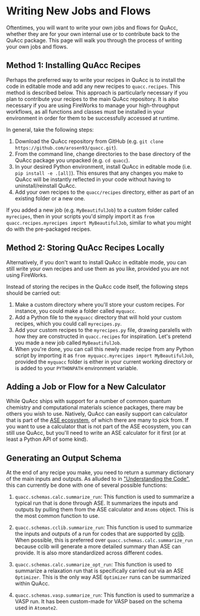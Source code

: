
# Writing New Jobs and Flows

Oftentimes, you will want to write your own jobs and flows for QuAcc, whether they are for your own internal use or to contribute back to the QuAcc package. This page will walk you through the process of writing your own jobs and flows.

## Method 1: Installing QuAcc Recipes

Perhaps the preferred way to write your recipes in QuAcc is to install the code in editable mode and add any new recipes to `quacc.recipes`. This method is described below. This approach is particularly necessary if you plan to contribute your recipes to the main QuAcc repository. It is also necessary if you are using FireWorks to manage your high-throughput workflows, as all functions and classes must be installed in your environment in order for them to be successfully accessed at runtime.

In general, take the following steps:

1. Download the QuAcc repository from GitHub (e.g. `git clone https://github.com/arosen93/quacc.git`).
2. From the command line, change directories to the base directory of the QuAcc package you unpacked (e.g. `cd quacc`).
3. In your desired Python environment, install QuAcc in editable mode (i.e. `pip install -e .[all]`). This ensures that any changes you make to QuAcc will be instantly reflected in your code without having to uninstall/reinstall QuAcc.
4. Add your own recipes to the `quacc/recipes` directory, either as part of an existing folder or a new one.

If you added a new job (e.g. `MyBeautifulJob`) to a custom folder called `myrecipes`, then in your scripts you'd simply import it as `from quacc.recipes.myrecipes import MyBeautifulJob`, similar to what you might do with the pre-packaged recipes.

## Method 2: Storing QuAcc Recipes Locally

Alternatively, if you don't want to install QuAcc in editable mode, you can still write your own recipes and use them as you like, provided you are not using FireWorks.

Instead of storing the recipes in the QuAcc code itself, the following steps should be carried out:

1. Make a custom directory where you'll store your custom recipes. For instance, you could make a folder called `myquacc`.
2. Add a Python file to the `myquacc` directory that will hold your custom recipes, which you could call `myrecipes.py`.
3. Add your custom recipes to the `myrecipes.py` file, drawing paralells with how they are constructed in `quacc.recipes` for inspiration. Let's pretend you made a new job called `MyBeautifulJob`.
4. When you're done, you can call this newly made recipe from any Python script by importing it as `from myquacc.myrecipes import MyBeautifulJob`, provided the `myquacc` folder is either in your current working directory or is added to your `PYTHONPATH` environment variable.

## Adding a Job or Flow for a New Calculator

While QuAcc ships with support for a number of common quantum chemistry and computational materials science packages, there may be others you wish to use. Natively, QuAcc can easily support can calculator that is part of the [ASE ecosystem](https://wiki.fysik.dtu.dk/ase/ase/calculators/calculators.html), of which there are many to pick from. If you want to use a calculator that is not part of the ASE ecosystem, you can still use QuAcc, but you'll need to write an ASE calculator for it first (or at least a Python API of some kind).

## Generating an Output Schema

At the end of any recipe you make, you need to return a summary dictionary of the main inputs and outputs. As alluded to in ["Understanding the Code"](breakdown.md), this can currently be done with one of several possible functions:

1. `quacc.schemas.calc.summarize_run`: This function is used to summarize a typical run that is done through ASE. It summarizes the inputs and outputs by pulling them from the ASE calculator and `Atoms` object. This is the most common function to use.

2. `quacc.schemas.cclib.summarize_run`: This function is used to summarize the inputs and outputs of a run for codes that are supported by [cclib](https://cclib.github.io/data.html). When possible, this is preferred over `quacc.schemas.calc.summarize_run` because cclib will generate a more detailed summary than ASE can provide. It is also more standardized across different codes.

3. `quacc.schemas.calc.summarize_opt_run`: This function is used to summarize a relaxation run that is specifically carried out via an ASE `Optimizer`. This is the only way ASE `Optimizer` runs can be summarized within QuAcc.

4. `quacc.schemas.vasp.summarize_run`: This function is used to summarize a VASP run. It has been custom-made for VASP based on the schema used in `Atomate2`.
